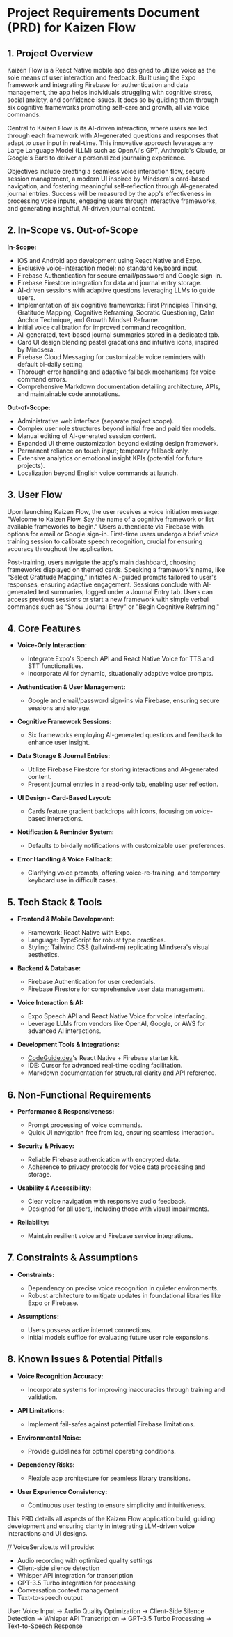 # Project Requirements Document (PRD) for Kaizen Flow

## 1. Project Overview

Kaizen Flow is a React Native mobile app designed to utilize voice as the sole means of user interaction and feedback. Built using the Expo framework and integrating Firebase for authentication and data management, the app helps individuals struggling with cognitive stress, social anxiety, and confidence issues. It does so by guiding them through six cognitive frameworks promoting self-care and growth, all via voice commands.

Central to Kaizen Flow is its AI-driven interaction, where users are led through each framework with AI-generated questions and responses that adapt to user input in real-time. This innovative approach leverages any Large Language Model (LLM) such as OpenAI's GPT, Anthropic's Claude, or Google's Bard to deliver a personalized journaling experience.

Objectives include creating a seamless voice interaction flow, secure session management, a modern UI inspired by Mindsera's card-based navigation, and fostering meaningful self-reflection through AI-generated journal entries. Success will be measured by the app's effectiveness in processing voice inputs, engaging users through interactive frameworks, and generating insightful, AI-driven journal content.

## 2. In-Scope vs. Out-of-Scope

**In-Scope:**

*   iOS and Android app development using React Native and Expo.
*   Exclusive voice-interaction model; no standard keyboard input.
*   Firebase Authentication for secure email/password and Google sign-in.
*   Firebase Firestore integration for data and journal entry storage.
*   AI-driven sessions with adaptive questions leveraging LLMs to guide users.
*   Implementation of six cognitive frameworks: First Principles Thinking, Gratitude Mapping, Cognitive Reframing, Socratic Questioning, Calm Anchor Technique, and Growth Mindset Reframe.
*   Initial voice calibration for improved command recognition.
*   AI-generated, text-based journal summaries stored in a dedicated tab.
*   Card UI design blending pastel gradations and intuitive icons, inspired by Mindsera.
*   Firebase Cloud Messaging for customizable voice reminders with default bi-daily setting.
*   Thorough error handling and adaptive fallback mechanisms for voice command errors.
*   Comprehensive Markdown documentation detailing architecture, APIs, and maintainable code annotations.

**Out-of-Scope:**

*   Administrative web interface (separate project scope).
*   Complex user role structures beyond initial free and paid tier models.
*   Manual editing of AI-generated session content.
*   Expanded UI theme customization beyond existing design framework.
*   Permanent reliance on touch input; temporary fallback only.
*   Extensive analytics or emotional insight KPIs (potential for future projects).
*   Localization beyond English voice commands at launch.

## 3. User Flow

Upon launching Kaizen Flow, the user receives a voice initiation message: "Welcome to Kaizen Flow. Say the name of a cognitive framework or list available frameworks to begin." Users authenticate via Firebase with options for email or Google sign-in. First-time users undergo a brief voice training session to calibrate speech recognition, crucial for ensuring accuracy throughout the application.

Post-training, users navigate the app's main dashboard, choosing frameworks displayed on themed cards. Speaking a framework's name, like "Select Gratitude Mapping," initiates AI-guided prompts tailored to user's responses, ensuring adaptive engagement. Sessions conclude with AI-generated text summaries, logged under a Journal Entry tab. Users can access previous sessions or start a new framework with simple verbal commands such as "Show Journal Entry" or "Begin Cognitive Reframing."

## 4. Core Features

*   **Voice-Only Interaction:**

    *   Integrate Expo's Speech API and React Native Voice for TTS and STT functionalities.
    *   Incorporate AI for dynamic, situationally adaptive voice prompts.

*   **Authentication & User Management:**

    *   Google and email/password sign-ins via Firebase, ensuring secure sessions and storage.

*   **Cognitive Framework Sessions:**

    *   Six frameworks employing AI-generated questions and feedback to enhance user insight.

*   **Data Storage & Journal Entries:**

    *   Utilize Firebase Firestore for storing interactions and AI-generated content.
    *   Present journal entries in a read-only tab, enabling user reflection.

*   **UI Design - Card-Based Layout:**

    *   Cards feature gradient backdrops with icons, focusing on voice-based interactions.

*   **Notification & Reminder System:**

    *   Defaults to bi-daily notifications with customizable user preferences.

*   **Error Handling & Voice Fallback:**

    *   Clarifying voice prompts, offering voice-re-training, and temporary keyboard use in difficult cases.

## 5. Tech Stack & Tools

*   **Frontend & Mobile Development:**

    *   Framework: React Native with Expo.
    *   Language: TypeScript for robust type practices.
    *   Styling: Tailwind CSS (tailwind-rn) replicating Mindsera's visual aesthetics.

*   **Backend & Database:**

    *   Firebase Authentication for user credentials.
    *   Firebase Firestore for comprehensive user data management.

*   **Voice Interaction & AI:**

    *   Expo Speech API and React Native Voice for voice interfacing.
    *   Leverage LLMs from vendors like OpenAI, Google, or AWS for advanced AI interactions.

*   **Development Tools & Integrations:**

    *   [CodeGuide.dev](http://CodeGuide.dev)'s React Native + Firebase starter kit.
    *   IDE: Cursor for advanced real-time coding facilitation.
    *   Markdown documentation for structural clarity and API reference.

## 6. Non-Functional Requirements

*   **Performance & Responsiveness:**

    *   Prompt processing of voice commands.
    *   Quick UI navigation free from lag, ensuring seamless interaction.

*   **Security & Privacy:**

    *   Reliable Firebase authentication with encrypted data.
    *   Adherence to privacy protocols for voice data processing and storage.

*   **Usability & Accessibility:**

    *   Clear voice navigation with responsive audio feedback.
    *   Designed for all users, including those with visual impairments.

*   **Reliability:**

    *   Maintain resilient voice and Firebase service integrations.

## 7. Constraints & Assumptions

*   **Constraints:**

    *   Dependency on precise voice recognition in quieter environments.
    *   Robust architecture to mitigate updates in foundational libraries like Expo or Firebase.

*   **Assumptions:**

    *   Users possess active internet connections.
    *   Initial models suffice for evaluating future user role expansions.

## 8. Known Issues & Potential Pitfalls

*   **Voice Recognition Accuracy:**

    *   Incorporate systems for improving inaccuracies through training and validation.

*   **API Limitations:**

    *   Implement fail-safes against potential Firebase limitations.

*   **Environmental Noise:**

    *   Provide guidelines for optimal operating conditions.

*   **Dependency Risks:**

    *   Flexible app architecture for seamless library transitions.

*   **User Experience Consistency:**

    *   Continuous user testing to ensure simplicity and intuitiveness.

This PRD details all aspects of the Kaizen Flow application build, guiding development and ensuring clarity in integrating LLM-driven voice interactions and UI designs. 

// VoiceService.ts will provide:
- Audio recording with optimized quality settings
- Client-side silence detection
- Whisper API integration for transcription
- GPT-3.5 Turbo integration for processing
- Conversation context management
- Text-to-speech output 

User Voice Input → Audio Quality Optimization → Client-Side Silence Detection → 
Whisper API Transcription → GPT-3.5 Turbo Processing → Text-to-Speech Response 